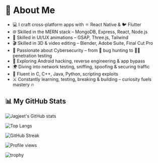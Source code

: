 # 👋 About Me  

- 💻 I craft cross-platform apps with ⚛️ React Native & 🐦 Flutter  
- 🌐 Skilled in the MERN stack – MongoDB, Express, React, Node.js  
- 🎨 Skilled in UI/UX animations – GSAP, Three.js, Tailwind  
- 🎬 Skilled in 3D & video editing – Blender, Adobe Suite, Final Cut Pro  
- 🔐 Passionate about Cybersecurity – from 🐞 bug hunting to 🕵️‍♂️ penetration testing  
- 📱 Exploring Android hacking, reverse engineering & app bypass  
- 🌍 Diving into network testing, sniffing, spoofing & securing traffic  
- 🧠 Fluent in C, C++, Java, Python, scripting exploits  
- ⚔️ Constantly learning, testing, breaking & building – curiosity fuels mastery 🔥  

## 📊 My GitHub Stats  

![Jagjeet's GitHub stats](https://github-readme-stats.vercel.app/api?username=YOUR_USERNAME&show_icons=true&theme=radical)  

![Top Langs](https://github-readme-stats.vercel.app/api/top-langs/?username=YOUR_USERNAME&layout=compact&theme=radical)  

![GitHub Streak](https://streak-stats.demolab.com?user=YOUR_USERNAME&theme=radical&border_radius=5)  

![Profile views](https://komarev.com/ghpvc/?username=YOUR_USERNAME&label=Profile%20views&color=0e75b6&style=flat)

![trophy](https://github-profile-trophy.vercel.app/?username=YOUR_USERNAME&theme=radical&no-frame=true&margin-w=5)
